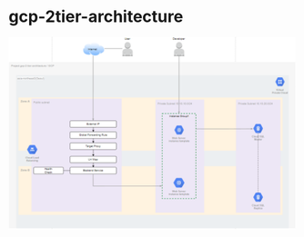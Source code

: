 # gcp-2tier-architecture

<img src="https://github.com/hayleyshim/gcp-demo/blob/main/demo_architecture.PNG?raw=true">

